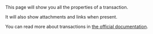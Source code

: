 This page will show you all the properties of a transaction.

It will also show attachments and links when present.

You can read more about transactions in [the official documentation](https://docs.firefly-iii.org/concepts/transactions).
